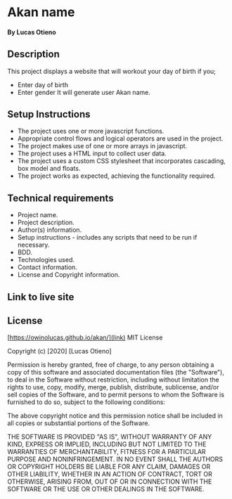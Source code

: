 # Akan name
#### By Lucas Otieno
## Description
This project displays a website that will workout your day of birth if you;
* Enter day of birth
* Enter gender
It will generate user Akan name.
## Setup Instructions
* The project uses one or more javascript functions.
* Appropriate control flows and logical operators are used in the project.
* The project makes use of one or more arrays in javascript.
* The project uses a  HTML input to collect user data.
* The project uses a custom CSS stylesheet that incorporates cascading, box model and floats.
* The project works as expected, achieving the functionality required.
## Technical requirements
* Project name.
* Project description.
* Author(s) information.
* Setup instructions - includes any scripts that need to be run if necessary.
* BDD.
* Technologies used.
* Contact information.
* License and Copyright information.
## Link to live site
## License
[https://owinolucas.github.io/akan/](link)
MIT License

Copyright (c) [2020] [Lucas Otieno]

Permission is hereby granted, free of charge, to any person obtaining a copy
of this software and associated documentation files (the "Software"), to deal
in the Software without restriction, including without limitation the rights
to use, copy, modify, merge, publish, distribute, sublicense, and/or sell
copies of the Software, and to permit persons to whom the Software is
furnished to do so, subject to the following conditions:

The above copyright notice and this permission notice shall be included in all
copies or substantial portions of the Software.

THE SOFTWARE IS PROVIDED "AS IS", WITHOUT WARRANTY OF ANY KIND, EXPRESS OR
IMPLIED, INCLUDING BUT NOT LIMITED TO THE WARRANTIES OF MERCHANTABILITY,
FITNESS FOR A PARTICULAR PURPOSE AND NONINFRINGEMENT. IN NO EVENT SHALL THE
AUTHORS OR COPYRIGHT HOLDERS BE LIABLE FOR ANY CLAIM, DAMAGES OR OTHER
LIABILITY, WHETHER IN AN ACTION OF CONTRACT, TORT OR OTHERWISE, ARISING FROM,
OUT OF OR IN CONNECTION WITH THE SOFTWARE OR THE USE OR OTHER DEALINGS IN THE
SOFTWARE.
